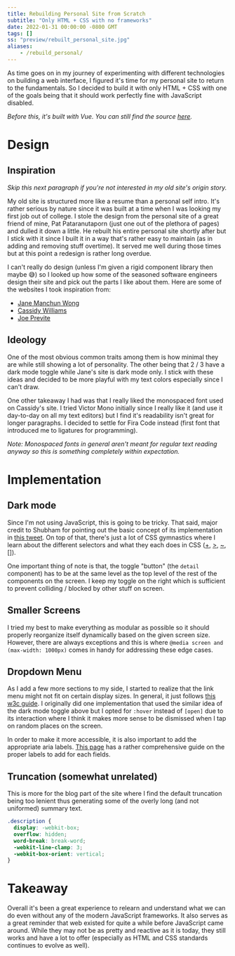 ```yaml
---
title: Rebuilding Personal Site from Scratch
subtitle: "Only HTML + CSS with no frameworks"
date: 2022-01-31 00:00:00 -0800 GMT
tags: []
ss: "preview/rebuilt_personal_site.jpg"
aliases:
    - /rebuild_personal/
---
```


As time goes on in my journey of experimenting with different technologies on building a web interface, I figured it's time for my personal site to return to the fundamentals. So I decided to build it with only HTML + CSS with one of the goals being that it should work perfectly fine with JavaScript disabled.

*Before this, it's built with Vue. You can still find the source [here](https://github.com/binhonglee/binhonglee.github.io/tree/old_dev).*

# Design

## Inspiration

*Skip this next paragraph if you're not interested in my old site's origin story.*

My old site is structured more like a resume than a personal self intro. It's rather serious by nature since it was built at a time when I was looking my first job out of college. I stole the design from the personal site of a great friend of mine, Pat Pataranutaporn (just one out of the plethora of pages) and dulled it down a little. He rebuilt his entire personal site shortly after but I stick with it since I built it in a way that's rather easy to maintain (as in adding and removing stuff overtime). It served me well during those times but at this point a redesign is rather long overdue.

I can't really do design (unless I'm given a rigid component library then maybe 😅) so I looked up how some of the seasoned software engineers design their site and pick out the parts I like about them. Here are some of the websites I took inspiration from:

- [Jane Manchun Wong](https://wongmjane.com/)
- [Cassidy Williams](https://cassidoo.co/)
- [Joe Previte](https://joeprevite.com/)

## Ideology

One of the most obvious common traits among them is how minimal they are while still showing a lot of personality. The other being that 2 / 3 have a dark mode toggle while Jane's site is dark mode only. I stick with these ideas and decided to be more playful with my text colors especially since I can't draw. 

One other takeaway I had was that I really liked the monospaced font used on Cassidy's site. I tried Victor Mono initially since I really like it (and use it day-to-day on all my text editors) but I find it's readability isn't great for longer paragraphs. I decided to settle for Fira Code instead (first font that introduced me to ligatures for programming).

*Note: Monospaced fonts in general aren't meant for regular text reading anyway so this is something completely within expectation.*

# Implementation

## Dark mode

Since I'm not using JavaScript, this is going to be tricky. That said, major credit to Shubham for pointing out the basic concept of its implementation in [this tweet](https://twitter.com/4shub/status/1259298005368270849). On top of that, there's just a lot of CSS gymnastics where I learn about the different selectors and what they each does in CSS ([+](https://www.w3schools.com/cssref/sel_element_pluss.asp), [>](https://www.w3schools.com/cssref/sel_element_gt.asp), [~](https://www.w3schools.com/cssref/sel_gen_sibling.asp), [[]](https://www.w3schools.com/cssref/sel_attribute.asp)).

One important thing of note is that, the toggle "button" (the `detail` component) has to be at the same level as the top level of the rest of the components on the screen. I keep my toggle on the right which is sufficient to prevent colliding / blocked by other stuff on screen.

## Smaller Screens

I tried my best to make everything as modular as possible so it should properly reorganize itself dynamically based on the given screen size. However, there are always exceptions and this is where `@media screen and (max-width: 1000px)` comes in handy for addressing these edge cases.

## Dropdown Menu

As I add a few more sections to my side, I started to realize that the link menu might not fit on certain display sizes. In general, it just follows [this w3c guide](https://www.w3schools.com/Css/css_dropdowns.asp). I originally did one implementation that used the similar idea of the dark mode toggle above but I opted for `:hover` instead of `[open]` due to its interaction where I think it makes more sense to be dismissed when I tap on random places on the screen.

In order to make it more accessible, it is also important to add the appropriate aria labels. [This page](https://www.w3.org/TR/wai-aria-practices/examples/menu-button/menu-button-links.html) has a rather comprehensive guide on the proper labels to add for each fields.

## Truncation (somewhat unrelated)

This is more for the blog part of the site where I find the default truncation being too lenient thus generating some of the overly long (and not uniformed) summary text.

```css
.description {
  display: -webkit-box; 
  overflow: hidden; 
  word-break: break-word;
  -webkit-line-clamp: 3; 
  -webkit-box-orient: vertical; 
}
```

# Takeaway 

Overall it's been a great experience to relearn and understand what we can do even without any of the modern JavaScript frameworks. It also serves as a great reminder that web existed for quite a while before JavaScript came around. While they may not be as pretty and reactive as it is today, they still works and have a lot to offer (especially as HTML and CSS standards continues to evolve as well).